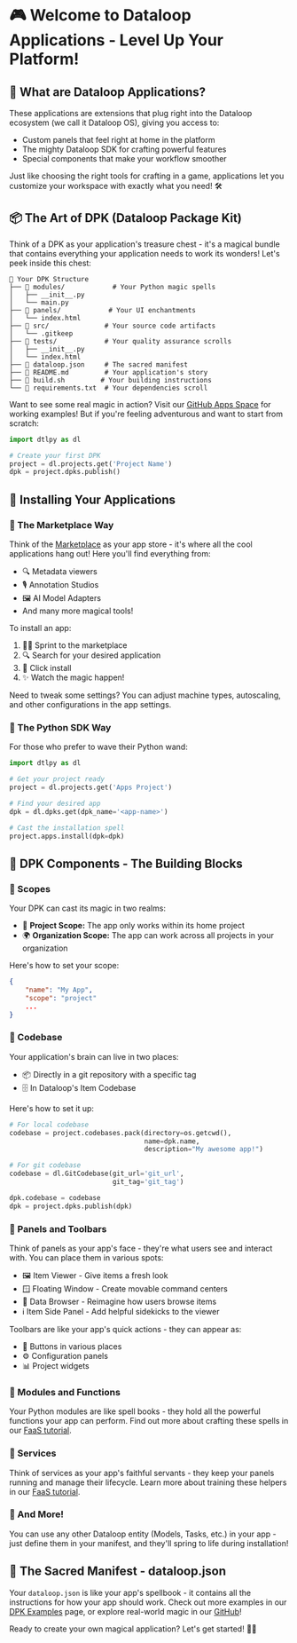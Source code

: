 # 🎮 Welcome to Dataloop Applications - Level Up Your Platform!

## 🌟 What are Dataloop Applications?



These applications are extensions that plug right into the Dataloop ecosystem (we call it Dataloop OS), giving you access to:
* Custom panels that feel right at home in the platform 
* The mighty Dataloop SDK for crafting powerful features
* Special components that make your workflow smoother

Just like choosing the right tools for crafting in a game, applications let you customize your workspace with exactly what you need! 🛠️

## 📦 The Art of DPK (Dataloop Package Kit)

Think of a DPK as your application's treasure chest - it's a magical bundle that contains everything your application needs to work its wonders! Let's peek inside this chest:

```
📁 Your DPK Structure
├── 📂 modules/            # Your Python magic spells
│   ├── __init__.py
│   └── main.py
├── 📂 panels/            # Your UI enchantments
│   └── index.html
├── 📂 src/              # Your source code artifacts
│   └── .gitkeep
├── 📂 tests/            # Your quality assurance scrolls
│   ├── __init__.py
│   └── index.html
├── 📜 dataloop.json     # The sacred manifest
├── 📜 README.md         # Your application's story
├── 📜 build.sh         # Your building instructions
└── 📜 requirements.txt  # Your dependencies scroll
```

Want to see some real magic in action? Visit our [GitHub Apps Space](https://github.com/dataloop-ai-apps) for working examples! But if you're feeling adventurous and want to start from scratch:

```python
import dtlpy as dl

# Create your first DPK
project = dl.projects.get('Project Name')
dpk = project.dpks.publish()
```

## 🚀 Installing Your Applications

### 🏪 The Marketplace Way

Think of the [Marketplace](https://docs.dataloop.ai/docs/marketplace) as your app store - it's where all the cool applications hang out! Here you'll find everything from:
* 🔍 Metadata viewers
* 🎙️ Annotation Studios
* 🖼️ AI Model Adapters
* And many more magical tools!

To install an app:
1. 🏃‍♂️ Sprint to the marketplace
2. 🔍 Search for your desired application
3. 🎯 Click install
4. ✨ Watch the magic happen!

Need to tweak some settings? You can adjust machine types, autoscaling, and other configurations in the app settings.

### 🐍 The Python SDK Way

For those who prefer to wave their Python wand:

```python
import dtlpy as dl

# Get your project ready
project = dl.projects.get('Apps Project')

# Find your desired app
dpk = dl.dpks.get(dpk_name='<app-name>')

# Cast the installation spell
project.apps.install(dpk=dpk)
```

## 🧩 DPK Components - The Building Blocks

### 🎯 Scopes

Your DPK can cast its magic in two realms:
* 🏰 **Project Scope:** The app only works within its home project
* 🌍 **Organization Scope:** The app can work across all projects in your organization

Here's how to set your scope:

```json
{ 
    "name": "My App",
    "scope": "project"
    ...
}
```

### 💾 Codebase

Your application's brain can live in two places:
* 📦 Directly in a git repository with a specific tag
* 🗄️ In Dataloop's Item Codebase

Here's how to set it up:

```python
# For local codebase
codebase = project.codebases.pack(directory=os.getcwd(),
                                  name=dpk.name,
                                  description="My awesome app!")

# For git codebase
codebase = dl.GitCodebase(git_url='git_url',
                          git_tag='git_tag')

dpk.codebase = codebase
dpk = project.dpks.publish(dpk)
```

### 🎨 Panels and Toolbars

Think of panels as your app's face - they're what users see and interact with. You can place them in various spots:
* 🖼️ Item Viewer - Give items a fresh look
* 🪟 Floating Window - Create movable command centers
* 📂 Data Browser - Reimagine how users browse items
* ℹ️ Item Side Panel - Add helpful sidekicks to the viewer

Toolbars are like your app's quick actions - they can appear as:
* 🔘 Buttons in various places
* ⚙️ Configuration panels
* 📊 Project widgets

### 🐍 Modules and Functions

Your Python modules are like spell books - they hold all the powerful functions your app can perform. Find out more about crafting these spells in our [FaaS tutorial](https://developers.dataloop.ai/tutorials/faas/single_function_rgb_to_gray/chapter/).

### 🔧 Services

Think of services as your app's faithful servants - they keep your panels running and manage their lifecycle. Learn more about training these helpers in our [FaaS tutorial](https://developers.dataloop.ai/tutorials/faas/single_function_rgb_to_gray/chapter/).

### 🎁 And More!

You can use any other Dataloop entity (Models, Tasks, etc.) in your app - just define them in your manifest, and they'll spring to life during installation!

## 📜 The Sacred Manifest - dataloop.json

Your `dataloop.json` is like your app's spellbook - it contains all the instructions for how your app should work. Check out more examples in our [DPK Examples](https://developers.dataloop.ai/tutorials/applications/dpk_examples/chapter/) page, or explore real-world magic in our [GitHub](https://github.com/dataloop-ai-apps)!

Ready to create your own magical application? Let's get started! 🚀✨

